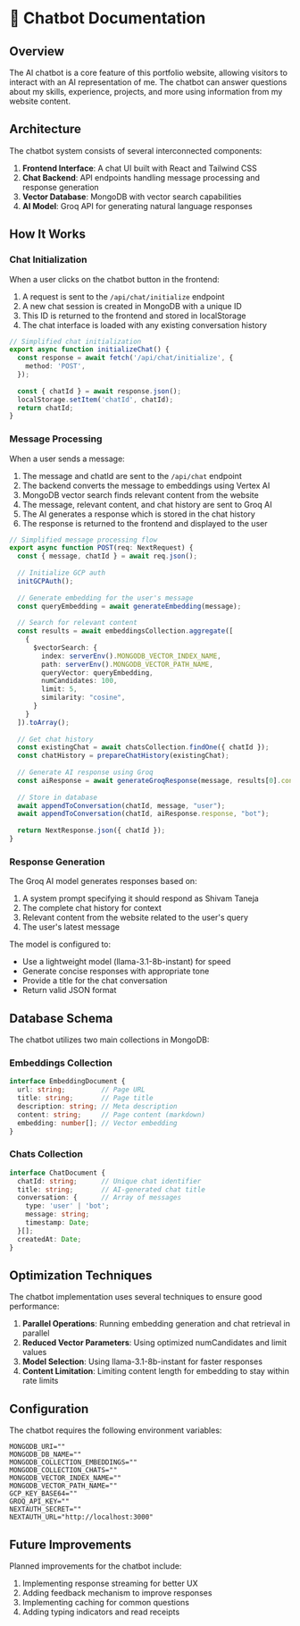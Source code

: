 # 🤖 Chatbot Documentation

## Overview

The AI chatbot is a core feature of this portfolio website, allowing visitors to interact with an AI representation of me. The chatbot can answer questions about my skills, experience, projects, and more using information from my website content.

## Architecture

The chatbot system consists of several interconnected components:

1. **Frontend Interface**: A chat UI built with React and Tailwind CSS
2. **Chat Backend**: API endpoints handling message processing and response generation
3. **Vector Database**: MongoDB with vector search capabilities
4. **AI Model**: Groq API for generating natural language responses

## How It Works

### Chat Initialization

When a user clicks on the chatbot button in the frontend:

1. A request is sent to the `/api/chat/initialize` endpoint
2. A new chat session is created in MongoDB with a unique ID
3. This ID is returned to the frontend and stored in localStorage
4. The chat interface is loaded with any existing conversation history

```typescript
// Simplified chat initialization
export async function initializeChat() {
  const response = await fetch('/api/chat/initialize', {
    method: 'POST',
  });
  
  const { chatId } = await response.json();
  localStorage.setItem('chatId', chatId);
  return chatId;
}
```

### Message Processing

When a user sends a message:

1. The message and chatId are sent to the `/api/chat` endpoint
2. The backend converts the message to embeddings using Vertex AI
3. MongoDB vector search finds relevant content from the website
4. The message, relevant content, and chat history are sent to Groq AI
5. The AI generates a response which is stored in the chat history
6. The response is returned to the frontend and displayed to the user

```typescript
// Simplified message processing flow
export async function POST(req: NextRequest) {
  const { message, chatId } = await req.json();
  
  // Initialize GCP auth
  initGCPAuth();
  
  // Generate embedding for the user's message
  const queryEmbedding = await generateEmbedding(message);
  
  // Search for relevant content
  const results = await embeddingsCollection.aggregate([
    {
      $vectorSearch: {
        index: serverEnv().MONGODB_VECTOR_INDEX_NAME,
        path: serverEnv().MONGODB_VECTOR_PATH_NAME,
        queryVector: queryEmbedding,
        numCandidates: 100,
        limit: 5,
        similarity: "cosine",
      }
    }
  ]).toArray();
  
  // Get chat history
  const existingChat = await chatsCollection.findOne({ chatId });
  const chatHistory = prepareChatHistory(existingChat);
  
  // Generate AI response using Groq
  const aiResponse = await generateGroqResponse(message, results[0].content, chatHistory);
  
  // Store in database
  await appendToConversation(chatId, message, "user");
  await appendToConversation(chatId, aiResponse.response, "bot");
  
  return NextResponse.json({ chatId });
}
```

### Response Generation

The Groq AI model generates responses based on:

1. A system prompt specifying it should respond as Shivam Taneja
2. The complete chat history for context
3. Relevant content from the website related to the user's query
4. The user's latest message

The model is configured to:
- Use a lightweight model (llama-3.1-8b-instant) for speed
- Generate concise responses with appropriate tone
- Provide a title for the chat conversation
- Return valid JSON format

## Database Schema

The chatbot utilizes two main collections in MongoDB:

### Embeddings Collection

```typescript
interface EmbeddingDocument {
  url: string;         // Page URL
  title: string;       // Page title
  description: string; // Meta description
  content: string;     // Page content (markdown)
  embedding: number[]; // Vector embedding
}
```

### Chats Collection

```typescript
interface ChatDocument {
  chatId: string;      // Unique chat identifier
  title: string;       // AI-generated chat title
  conversation: {      // Array of messages
    type: 'user' | 'bot';
    message: string;
    timestamp: Date;
  }[];
  createdAt: Date;
}
```

## Optimization Techniques

The chatbot implementation uses several techniques to ensure good performance:

1. **Parallel Operations**: Running embedding generation and chat retrieval in parallel
2. **Reduced Vector Parameters**: Using optimized numCandidates and limit values
3. **Model Selection**: Using llama-3.1-8b-instant for faster responses
4. **Content Limitation**: Limiting content length for embedding to stay within rate limits

## Configuration

The chatbot requires the following environment variables:

```env
MONGODB_URI=""
MONGODB_DB_NAME=""
MONGODB_COLLECTION_EMBEDDINGS=""
MONGODB_COLLECTION_CHATS=""
MONGODB_VECTOR_INDEX_NAME=""
MONGODB_VECTOR_PATH_NAME=""
GCP_KEY_BASE64=""
GROQ_API_KEY=""
NEXTAUTH_SECRET=""
NEXTAUTH_URL="http://localhost:3000"
```

## Future Improvements

Planned improvements for the chatbot include:

1. Implementing response streaming for better UX
2. Adding feedback mechanism to improve responses
3. Implementing caching for common questions
4. Adding typing indicators and read receipts